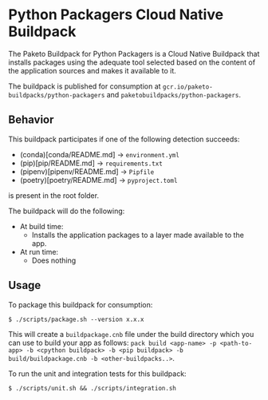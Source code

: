 <!--
SPDX-FileCopyrightText: © 2025 Idiap Research Institute <contact@idiap.ch>
SPDX-FileContributor: Samuel Gaist <samuel.gaist@idiap.ch>

SPDX-License-Identifier: Apache-2.0
-->

# Python Packagers Cloud Native Buildpack

The Paketo Buildpack for Python Packagers is a Cloud Native Buildpack that
installs packages using the adequate tool selected based on the content of the
application sources and makes it available to it.

The buildpack is published for consumption at
`gcr.io/paketo-buildpacks/python-packagers` and
`paketobuildpacks/python-packagers`.

## Behavior
This buildpack participates if one of the following detection succeeds:

- (conda)[conda/README.md] -> `environment.yml`
- (pip)[pip/README.md] -> `requirements.txt`
- (pipenv)[pipenv/README.md] -> `Pipfile`
- (poetry)[poetry/README.md] -> `pyproject.toml`

is present in the root folder.

The buildpack will do the following:
* At build time:
  - Installs the application packages to a layer made available to the app.
* At run time:
  - Does nothing

## Usage

To package this buildpack for consumption:
```
$ ./scripts/package.sh --version x.x.x
```
This will create a `buildpackage.cnb` file under the build directory which you
can use to build your app as follows: `pack build <app-name> -p <path-to-app>
-b <cpython buildpack> -b <pip buildpack> -b build/buildpackage.cnb -b
<other-buildpacks..>`.

To run the unit and integration tests for this buildpack:
```
$ ./scripts/unit.sh && ./scripts/integration.sh
```
